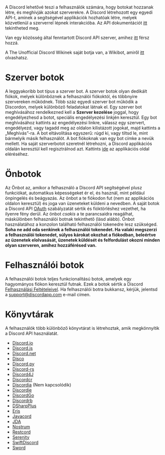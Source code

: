 <!-- TITLE: Botok -->
<!-- SUBTITLE: Információ a különböző Discord bot könyvtárakról -->

A Discord lehetővé teszi a felhasználók számára, hogy botokat hozzanak létre, és meghívják azokat szerverekre. A Discord létrehozott egy egyedi API-t, aminek a segítségével applikációk hozhatóak létre, melyek közvetlenül a szerverrel lépnek interakcióba. Az API dokumentációt [itt](https://discordapp.com/developers/docs/intro) tekintheted meg.

Van egy közösség által fenntartott Discord API szerver, amihez [itt](http://discord.gg/discord-api) férsz hozzá.

A The Unofficial Discord Wikinek saját botja van, a Wikibot, amiről [itt](https://discordia.me/wikibot) olvashatsz.

# Szerver botok
A leggyakoribb bot típus a szerver bot. A szerver botok olyan dedikált fiókok, melyek különböznek a felhasználói fiókoktól, és többnyire szervereken működnek. Több száz egyedi szerver bot működik a Discordon, melyek különböző feladatokat látnak el. Egy szerver bot meghívásához rendelkezned kell a **Szerver kezelése** joggal, hogy engedélyezhesd a botot, speciális engedélyezési linkjén keresztül. Egy bot meghívásához kattints az engedélyezési linkre, válassz egy szervert, engedélyezd, vagy tagadd meg az oldalon kilistázott jogokat, majd kattints a „Meghívás”-ra. A bot eltávolítása egyszerű: rúgd ki, vagy tiltsd le, mint bármelyik másik felhasználót. A bot fiókoknak van egy bot címke a nevük mellett. Ha saját szerverbotot szeretnél létrehozni, a Discord applikációs oldalán keresztül kell regisztrálnod azt. Kattints [ide](https://discordapp.com/developers/applications/me) az applikációs oldal eléréséhez.

# Önbotok
Az Önbot az, amikor a felhasználó a Discord API segítségével plusz funkciókat, automatikus képességeket ér el, és használ, mint például önpingelés és beágyazás. Az önbot a te fiókodon fut (nem az applikációs oldalon keresztül) és joga van üzeneteket küldeni a nevedben. A saját botok a Discord API [OAuth](https://discordapp.com/developers/docs/topics/oauth2#bot-vs-user-accounts) szabályzatát sértik és fióktörléshez vezethet, ha ilyenre fény derül. Az önbot *csakis* a te parancsaidra reagálhat, máskülönben felhasználói botnak tekinthető (lásd alább). Önbot használatához a konzolon található felhasználói tokenedre lesz szükséged. **Soha ne add oda senkinek a felhasználói tokenedet. Ha valaki megszerzi a felhasználói tokenedet, súlyos károkat okozhat a fiókodban, beleértve az üzenetek elolvasását, üzenetek küldését és felfordulást okozni minden olyan szerveren, amihez hozzáférésed van.**
# Felhasználói botok
A felhasználói botok teljes funkcionalitású botok, amelyek egy hagyományos fiókon keresztül futnak. Ezek a botok sértik a Discord [Felhasználási Feltételeivel](https://discordapp.com/terms). Ha felhasználói botra bukkansz, kérjük, jelentsd a [support@discordapp.com](mailto:support@discordapp.com) e-mail címen.

# Könyvtárak
A felhasználók több különböző könyvtárat is létrehoztak, amik megkönnyítik a Discord API használatát.
* [Discord.io](https://github.com/izy521/discord.io)
* [Discord.js](https://github.com/hydrabolt/discord.js)
* [Discord.net](https://github.com/RogueException/Discord.Net)
* [Disco](https://github.com/b1naryth1ef/disco)
* [Discord.py](https://github.com/Rapptz/discord.py)
* [Discord-rs](https://github.com/SpaceManiac/discord-rs)
* [Discord4J](https://github.com/austinv11/Discord4J)
* [Discordcr](https://github.com/meew0/discordcr)
* [Discordia](https://github.com/SinisterRectus/Discordia) (Nem kapcsolódik)
* [Discordie](https://github.com/qeled/discordie)
* [DiscordGo](https://github.com/bwmarrin/discordgo)
* [Discordrb](https://github.com/meew0/discordrb)
* [DSharpPlus](https://github.com/NaamloosDT/DSharpPlus)
* [Eris](https://github.com/abalabahaha/eris)
* [Javacord](https://github.com/BtoBastian/Javacord)
* [JDA](https://github.com/DV8FromTheWorld/JDA)
* [Nostrum](https://github.com/Kraigie/nostrum)
* [Restcord](https://github.com/restcord/restcord)
* [Serenity](https://github.com/zeyla/serenity)
* [SwiftDiscord](https://github.com/nuclearace/SwiftDiscord)
* [Sword](https://github.com/Azoy/Sword)